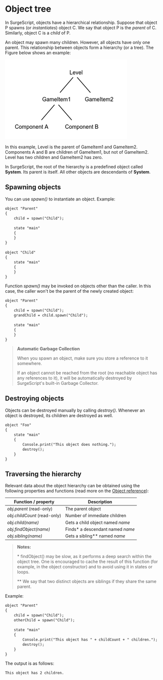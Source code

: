 Object tree
===========

In SurgeScript, objects have a hierarchical relationship. Suppose that object P spawns (or *instantiates*) object C. We say that object P is the *parent* of C. Similarly, object C is a *child* of P.

An object may spawn many children. However, all objects have only one parent. This relationship between objects form a hierarchy (or a tree). The Figure below shows an example:

![An object tree](/img/tree.png)

In this example, Level is the parent of GameItem1 and GameItem2. Components A and B are children of GameItem1, but not of GameItem2. Level has two children and GameItem2 has zero.

In SurgeScript, the root of the hierarchy is a predefined object called **System**. Its parent is itself. All other objects are descendants of **System**.

Spawning objects
----------------

You can use *spawn()* to instantiate an object. Example:

```
object "Parent"
{
    child = spawn("Child");

    state "main"
    {
    }
}

object "Child"
{
    state "main"
    {
    }
}
```

Function *spawn()* may be invoked on objects other than the caller. In this case, the caller won't be the parent of the newly created object:

```
object "Parent"
{
    child = spawn("Child");
    grandChild = child.spawn("Child");

    state "main"
    {
    }
}
```

> **Automatic Garbage Collection**
>
> When you spawn an object, make sure you store a reference to it somewhere.
>
> If an object cannot be reached from the root (no reachable object has any references to it), it will be automatically destroyed by SurgeScript's built-in Garbage Collector.



Destroying objects
------------------

Objects can be destroyed manually by calling *destroy()*. Whenever an object is destroyed, its children are destroyed as well.

```
object "Foo"
{
    state "main"
    {
        Console.print("This object does nothing.");
        destroy();
    }
}
```

Traversing the hierarchy
------------------------

Relevant data about the object hierarchy can be obtained using the following properties and functions (read more on the [Object reference](/reference/object)):

Function / property|Description
-------------------|-----------
*obj.parent* (read-only) | The parent object
*obj.childCount* (read-only) | Number of immediate children
*obj.child(name)* | Gets a child object named *name*
*obj.findObject(name)* | Finds\* a descendant named *name*
*obj.sibling(name)* | Gets a sibling\*\* named *name*

> **Notes:**
>
> \* findObject() may be slow, as it performs a deep search within the object tree. One is encouraged to cache the result of this function (for example, in the object constructor) and to avoid using it in states or loops.
>
> \*\* We say that two distinct objects are siblings if they share the same parent.

Example:

```
object "Parent"
{
    child = spawn("Child");
    otherChild = spawn("Child");

    state "main"
    {
        Console.print("This object has " + childCount + " children.");
        destroy();
    }
}
```

The output is as follows:

```
This object has 2 children.
```
